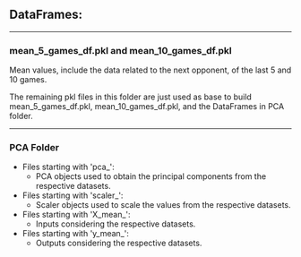 ## DataFrames:
---
### mean_5_games_df.pkl and mean_10_games_df.pkl
Mean values, include the data related to the next opponent, of the last 5 and 10 games.

The remaining pkl files in this folder are just used as base to build mean_5_games_df.pkl, mean_10_games_df.pkl, and the DataFrames in PCA folder.

---
### PCA Folder
- Files starting with 'pca_':
    - PCA objects used to obtain the principal components from the respective datasets.
- Files starting with 'scaler_':
    - Scaler objects used to scale the values from the respective datasets.
- Files starting with 'X_mean_':
    - Inputs considering the respective datasets.
- Files starting with 'y_mean_':
    - Outputs considering the respective datasets.